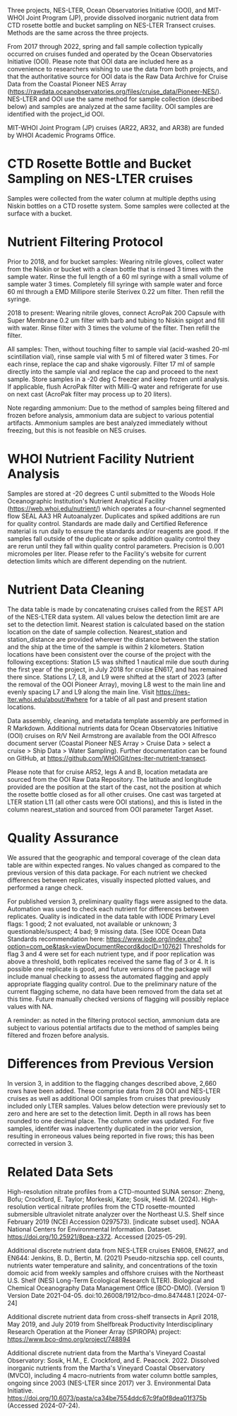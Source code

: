 Three projects, NES-LTER, Ocean Observatories Initiative (OOI), and MIT-WHOI Joint Program (JP), provide dissolved inorganic nutrient data from CTD rosette bottle and bucket sampling on NES-LTER Transect cruises. Methods are the same across the three projects.

From 2017 through 2022, spring and fall sample collection typically occurred on cruises funded and operated by the Ocean Observatories Initiative (OOI). Please note that OOI data are included here as a convenience to researchers wishing to use the data from both projects, and that the authoritative source for OOI data is the Raw Data Archive for Cruise Data from the Coastal Pioneer NES Array (https://rawdata.oceanobservatories.org/files/cruise_data/Pioneer-NES/). NES-LTER and OOI use the same method for sample collection (described below) and samples are analyzed at the same facility. OOI samples are identified with the project\_id OOI.

MIT-WHOI Joint Program (JP) cruises (AR22, AR32, and AR38) are funded by WHOI Academic Programs Office.

# CTD Rosette Bottle and Bucket Sampling on NES-LTER cruises

Samples were collected from the water column at multiple depths using Niskin bottles on a CTD rosette system. Some samples were collected at the surface with a bucket.

# Nutrient Filtering Protocol

Prior to 2018, and for bucket samples: Wearing nitrile gloves, collect water from the Niskin or bucket with a clean bottle that is rinsed 3 times with the sample water. Rinse the full length of a 60 ml syringe with a small volume of sample water 3 times.
Completely fill syringe with sample water and force 60 ml through a EMD Millipore sterile Sterivex 0.22 um filter. Then refill the syringe.

2018 to present: Wearing nitrile gloves, connect AcroPak 200 Capsule with Super Membrane 0.2 um filter with barb and tubing to Niskin spigot and fill with water. Rinse filter with 3 times the volume of the filter. Then refill the filter.

All samples: Then, without touching filter to sample vial (acid-washed 20-ml scintillation vial), rinse sample vial with 5 ml of filtered water 3 times. For each rinse, replace the cap and shake vigorously. Filter 17 ml of sample directly into the sample vial and replace the cap and proceed to the next sample. Store samples in a -20 deg C freezer and keep frozen until analysis. If applicable, flush AcroPak filter with Milli-Q water and refrigerate for use on next cast (AcroPak filter may process up to 20 liters).

Note regarding ammonium: Due to the method of samples being filtered and frozen before analysis, ammonium data are subject to various potential artifacts. Ammonium samples are best analyzed immediately without freezing, but this is not feasible on NES cruises.

# WHOI Nutrient Facility Nutrient Analysis

Samples are stored at -20 degrees C until submitted to the Woods Hole Oceanographic Institution's Nutrient Analytical Facility
(https://web.whoi.edu/nutrient/) which operates a four-channel segmented flow SEAL AA3 HR Autoanalyzer. Duplicates and spiked additions are run for quality control. Standards are made daily and Certified Reference material is run daily to ensure the standards and/or reagents are good. If the samples fall outside of the duplicate or spike addition quality
control they are rerun until they fall within quality control parameters. Precision is 0.001 micromoles per liter. Please refer to the Facility's website for current detection limits which are different depending on the nutrient.

# Nutrient Data Cleaning

The data table is made by concatenating cruises called from the REST API of the NES-LTER data system. All values below the detection limit are are set to the detection limit. Nearest station is calculated based on the station location on the date of sample collection. Nearest\_station and station\_distance are provided wherever the distance between the station and the ship at the time of the sample is within 2 kilometers. Station locations have been consistent over the course of the project with the following exceptions: Station L5 was shifted 1 nautical mile due south during the first year of the project, in July 2018 for cruise EN617, and has remained there since. Stations L7, L8, and L9 were shifted at the start of 2023 (after the removal of the OOI Pioneer Array), moving L8 west to the main line and evenly spacing L7 and L9 along the main line.  Visit https://nes-lter.whoi.edu/about/#where for a table of all past and present station locations. 

Data assembly, cleaning, and metadata template assembly are performed in R Markdown. Additional nutrients data for Ocean Observatories Initiative (OOI) cruises on R/V Neil Armstrong are available from the OOI Alfresco document server (Coastal Pioneer NES Array \> Cruise Data \> select a cruise \> Ship Data \> Water Sampling). Further documentation can be found on GitHub, at
https://github.com/WHOIGit/nes-lter-nutrient-transect.

Please note that for cruise AR52, legs A and B, location metadata are sourced from the OOI Raw Data Repository. The latitude and longitude provided are the position at the start of the cast, not the position at which the rosette bottle closed as for all other cruises. One cast was targeted at LTER station L11 (all other casts were OOI stations), and this is listed in the column nearest_station and sourced from OOI parameter Target Asset. 

# Quality Assurance

We assured that the geographic and temporal coverage of the clean data table are within expected ranges. No values changed as compared to the previous version of this data package. For each nutrient we checked differences between replicates, visually inspected plotted values, and performed a range check.

For published version 3, preliminary quality flags were assigned to the data. Automation was used to check each nutrient for differences between replicates. Quality is indicated in the data table with IODE Primary Level flags: 1 good; 2 not evaluated, not available or unknown; 3 questionable/suspect; 4 bad; 9 missing data. [See IODE Ocean Data Standards recommendation here: https://www.iode.org/index.php?option=com_oe&task=viewDocumentRecord&docID=10762] Thresholds for flag 3 and 4 were set for each nutrient type, and if poor replication was above a threshold, both replicates received the same flag of 3 or 4. It is possible one replicate is good, and future versions of the package will include manual checking to assess the automated flagging and apply appropriate flagging quality control. Due to the preliminary nature of the current flagging scheme, no data have been removed from the data set at this time. Future manually checked versions of flagging will possibly replace values with NA. 

A reminder: as noted in the filtering protocol section, ammonium data are subject to various potential artifacts due to the method of samples being filtered and frozen before analysis. 

# Differences from Previous Version

In version 3, in addition to the flagging changes described above, 2,660 rows have been added. These comprise data from 28 OOI and NES-LTER cruises as well as additional OOI samples from cruises that previously included only LTER samples. Values below detection were previously set to zero and here are set to the detection limit. Depth in all rows has been rounded to one decimal place. The column order was updated. For five samples, identifer was inadvertently duplicated in the prior version, resulting in erroneous values being reported in five rows; this has been corrected in version 3.

# Related Data Sets

High-resolution nitrate profiles from a CTD-mounted SUNA sensor:
Zheng, Bofu; Crockford, E. Taylor; Morkeski, Kate; Sosik, Heidi M. (2024). High-resolution vertical nitrate profiles from the CTD rosette-mounted submersible ultraviolet nitrate analyzer over the Northeast U.S. Shelf since February 2019 (NCEI Accession 0297573). [indicate subset used]. NOAA National Centers for Environmental Information. Dataset. https://doi.org/10.25921/8pea-z372. Accessed [2025-05-29].

Additional discrete nutrient data from NES-LTER cruises EN608, EN627, and EN644:
Jenkins, B. D., Bertin, M. (2021) Pseudo-nitzschia spp. cell counts, nutrients water temperature and salinity, and concentrations of the toxin domoic acid from weekly samples and offshore cruises with the Northeast U.S. Shelf (NES) Long-Term Ecological Research (LTER). Biological and Chemical Oceanography Data Management Office (BCO-DMO). (Version 1) Version Date 2021-04-05. doi:10.26008/1912/bco-dmo.847448.1 [2024-07-24]

Additional discrete nutrient data from cross-shelf transects in April 2018, May 2019, and July 2019 from Shelfbreak Productivity Interdisciplinary Research Operation at the Pioneer Array (SPIROPA) project:
https://www.bco-dmo.org/project/748894

Additional discrete nutrient data from the Martha's Vineyard Coastal Observatory:
Sosik, H.M., E. Crockford, and E. Peacock. 2022. Dissolved inorganic nutrients from the Martha's Vineyard Coastal Observatory (MVCO), including 4 macro-nutrients from water column bottle samples, ongoing since 2003 (NES-LTER since 2017) ver 3. Environmental Data Initiative. https://doi.org/10.6073/pasta/ca34be7554ddc67c9fa0f8dea01f375b (Accessed 2024-07-24).
